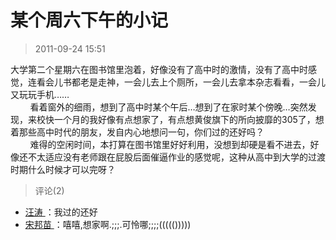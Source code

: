 # 某个周六下午的小记
> 2011-09-24 15:51


大学第二个星期六在图书馆里泡着，好像没有了高中时的激情，没有了高中时感觉，连看会儿书都老是走神，一会儿去上个厕所，一会儿去拿本杂志看看，一会儿又玩玩手机……  
        看着窗外的细雨，想到了高中时某个午后…想到了在家时某个傍晚…突然发现，来校快一个月的我好像有点想家了，有点想黄俊旗下的所向披靡的305了，想着那些高中时代的朋友，发自内心地想问一句，你们过的还好吗？  
        难得的空闲时间，本打算在图书馆里好好利用，没想到却硬是看不进去，好像还不太适应没有老师跟在屁股后面催逼作业的感觉呢，这种从高中到大学的过渡时期什么时候才可以完呀？
> 评论(2)


* [汪涛 ](https://user.qzone.qq.com/1012129486)：我过的还好 
* [宋邦苗 ](https://user.qzone.qq.com/570788740)：嘻嘻,想家啊.;;;.可怜哪;;;;((((())))) 